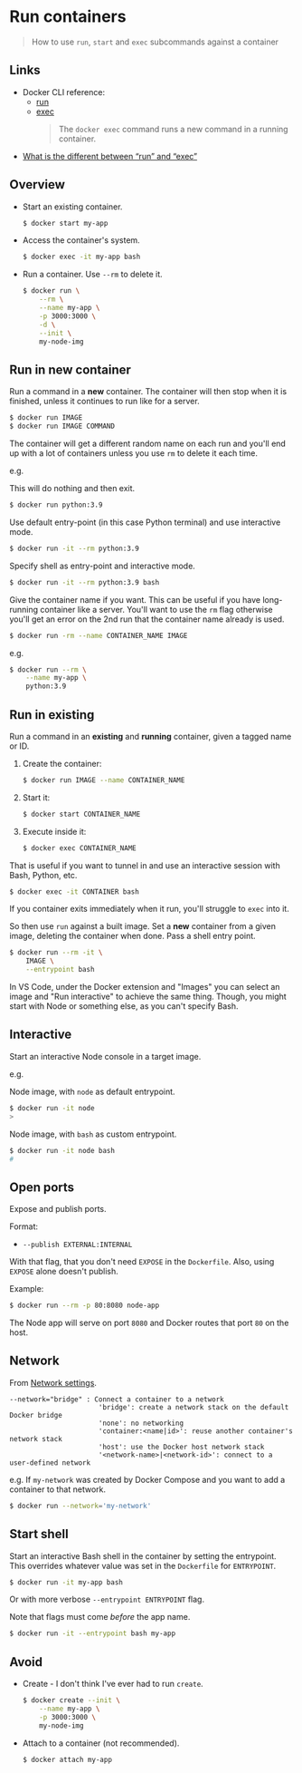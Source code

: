 # Run containers
> How to use `run`, `start` and `exec` subcommands against a container


## Links

- Docker CLI reference:
	- [run](https://docs.docker.com/engine/reference/run/)
	- [exec](https://docs.docker.com/engine/reference/commandline/exec/)
		> The `docker exec` command runs a new command in a running container.
- [What is the different between “run” and “exec”](https://chankongching.wordpress.com/2017/03/17/docker-what-is-the-different-between-run-and-exec/)


## Overview

- Start an existing container.
    ```sh
    $ docker start my-app
    ```
- Access the container's system.
    ```sh
    $ docker exec -it my-app bash
    ```
- Run a container. Use `--rm` to delete it.
    ```sh
    $ docker run \
        --rm \
        --name my-app \
        -p 3000:3000 \
        -d \
        --init \
        my-node-img
    ```


## Run in new container

Run a command in a **new** container. The container will then stop when it is finished, unless it continues to run like for a server.

```sh
$ docker run IMAGE
$ docker run IMAGE COMMAND
```

The container will get a different random name on each run and you'll end up with a lot of containers unless you use `rm` to delete it each time.

e.g.

This will do nothing and then exit.

```sh
$ docker run python:3.9
```

Use default entry-point (in this case Python terminal) and use interactive mode.

```sh
$ docker run -it --rm python:3.9
```

Specify shell as entry-point and interactive mode. 

```sh
$ docker run -it --rm python:3.9 bash
```

Give the container name if you want. This can be useful if you have long-running container like a server. You'll want to use the `rm` flag otherwise you'll get an error on the 2nd run that the container name already is used.

```sh
$ docker run -rm --name CONTAINER_NAME IMAGE
```

e.g.

```sh
$ docker run --rm \
    --name my-app \
    python:3.9
```


## Run in existing

Run a command in an **existing** and **running** container, given a tagged name or ID.

1. Create the container:
    ```sh
    $ docker run IMAGE --name CONTAINER_NAME
    ```
1. Start it:
    ```sh
    $ docker start CONTAINER_NAME
    ```
1. Execute inside it:
    ```sh
    $ docker exec CONTAINER_NAME
    ```

That is useful if you want to tunnel in and use an interactive session with Bash, Python, etc.

```sh
$ docker exec -it CONTAINER bash
```

If you container exits immediately when it run, you'll struggle to `exec` into it.

So then use `run` against a built image. Set a **new** container from a given image, deleting the container when done. Pass a shell entry point.

```sh
$ docker run --rm -it \
    IMAGE \
    --entrypoint bash
```

In VS Code, under the Docker extension and "Images" you can select an image and "Run interactive" to achieve the same thing. Though, you might start with Node or something else, as you can't specify Bash.


## Interactive

Start an interactive Node console in a target image.

e.g. 

Node image, with `node` as default entrypoint.

```sh
$ docker run -it node
>
```

Node image, with `bash` as custom entrypoint.

```sh
$ docker run -it node bash
#
```


## Open ports

Expose and publish ports.

Format:

- `--publish EXTERNAL:INTERNAL`

With that flag, that you don't need `EXPOSE` in the `Dockerfile`. Also, using `EXPOSE` alone doesn't publish.

Example:

```sh
$ docker run --rm -p 80:8080 node-app
```

The Node app will serve on port `8080` and Docker routes that port `80` on the host.


## Network

From [Network settings](https://docs.docker.com/engine/reference/run/#network-settings).

```
--network="bridge" : Connect a container to a network
                      'bridge': create a network stack on the default Docker bridge
                      'none': no networking
                      'container:<name|id>': reuse another container's network stack
                      'host': use the Docker host network stack
                      '<network-name>|<network-id>': connect to a user-defined network
```

e.g. If `my-network` was created by Docker Compose and you want to add a container to that network.

```sh
$ docker run --network='my-network'
```

## Start shell

Start an interactive Bash shell in the container by setting the entrypoint. This overrides whatever value was set in the `Dockerfile` for `ENTRYPOINT`.

```sh
$ docker run -it my-app bash
```

Or with more verbose `--entrypoint ENTRYPOINT` flag.

Note that flags must come _before_ the app name.

```sh
$ docker run -it --entrypoint bash my-app 
```


## Avoid

- Create - I don't think I've ever had to run `create`.
    ```sh
    $ docker create --init \
        --name my-app \
        -p 3000:3000 \
        my-node-img
    ```
- Attach to a container (not recommended).
    ```sh
    $ docker attach my-app
    ```
